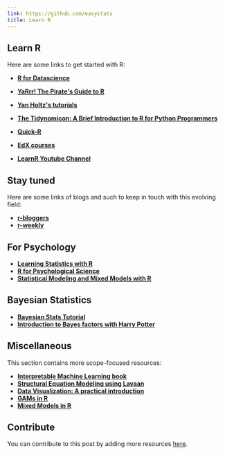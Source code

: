```yaml
---
link: https://github.com/easystats
title: Learn R
---
```


## Learn R

Here are some links to get started with R:

  - [**R for Datascience**](https://r4ds.had.co.nz/)
  - [**YaRrr\! The Pirate's Guide to R**](https://bookdown.org/ndphillips/YaRrr/)
  - [**Yan Holtz's tutorials**](https://www.yan-holtz.com/teaching)
  - [**The Tidynomicon: A Brief Introduction to R for Python Programmers**](https://gvwilson.github.io/tidynomicon/)


  - [**Quick-R**](https://www.statmethods.net/r-tutorial/index.html)
  - [**EdX courses**](https://www.edx.org/learn/r-programming)
  - [**LearnR Youtube Channel**](https://www.youtube.com/user/TheLearnR/)
  

## Stay tuned

Here are some links of blogs and such to keep in touch with this
evolving field:

  - [**r-bloggers**](https://www.r-bloggers.com/)
  - [**r-weekly**](https://rweekly.org )


## For Psychology

  - [**Learning Statistics with R**](https://learningstatisticswithr.com/)
  - [**R for Psychological Science**](https://psyr.org/)
  - [**Statistical Modeling and Mixed Models with R**](https://github.com/singmann/mixed_model_workshop)


## Bayesian Statistics

  - [**Bayesian Stats Tutorial**](https://easystats.github.io/bayestestR/articles/bayestestR.html)
  - [**Introduction to Bayes factors with Harry Potter**](https://fabiandablander.com/r/Bayes-Potter.html)


## Miscellaneous

This section contains more scope-focused resources:

  - [**Interpretable Machine Learning book**](https://christophm.github.io/interpretable-ml-book/)
  - [**Structural Equation Modeling using Lavaan**](https://curranbauer.org/wp-content/uploads/2019/04/SEM-R-notes-for-web-2019.pdf)
  - [**Data Visualization: A practical introduction**](https://socviz.co/)
  - [**GAMs in R**](https://noamross.github.io/gams-in-r-course/)
  - [**Mixed Models in R**](https://m-clark.github.io/mixed-models-with-R/)
  
  
## Contribute

You can contribute to this post by adding more resources
[here](https://github.com/easystats/blog/master/content/ressources.md).